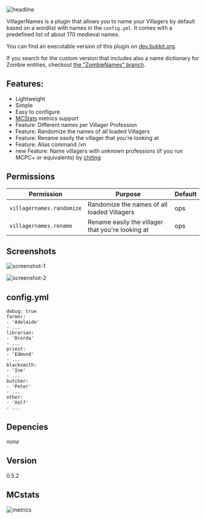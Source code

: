 ![headline](http://static.yeahwh.at/plugins/VillagerNames/typo.png)

VillagerNames is a plugin that allows you to name your Villagers by default based on a wordlist with names in the `config.yml`. It comes with a predefined list of about 170 medieval names.

You can find an executable version of this plugin on [dev.bukkit.org](http://dev.bukkit.org/server-mods/villagernames/).

If you search for the custom version that includes also a name dictionary for Zombie entities, checkout [the "ZombieNames" branch](https://github.com/frdmn/VillagerNames/tree/ZombieNames).

## Features:

* Lightweight
* Simple
* Easy to configure
* [MCStats](http://mcstats.org/) metrics support
* Feature: Different names per Villager Profession
* Feature: Randomize the names of all loaded Villagers
* Feature: Rename easily the villager that you're looking at
* Feature: Alias command /vn
* new Feature: Name villagers with unknown professions (if you run MCPC+ or equivalents) by [chiting](http://dev.bukkit.org/profiles/chiting/)

## Permissions

Permission | Purpose | Default
--- | --- | ---
`villagernames.randomize` | Randomize the names of all loaded Villagers | ops
`villagernames.rename` | Rename easily the villager that you're looking at | ops

## Screenshots

![screenshot-1](http://static.yeahwh.at/plugins/VillagerNames/screen1.png)

![screenshot-2](http://static.yeahwh.at/plugins/VillagerNames/screen2.png)

## config.yml

    debug: true
    farmer:
    - 'Adelaide'
    - ...
    librarian:
    - 'Brorda'
    - ...
    priest:
    - 'Edmund'
    - ...
    blacksmith:
    - 'Ine'
    - ...
    butcher:
    - 'Peter'
    - ...
    other:
    - 'Xolf'
    - ...

## Depencies

_none_

## Version

0.5.2

## MCstats

![metrics](http://api.mcstats.org/signature/VillagerNames.png)
